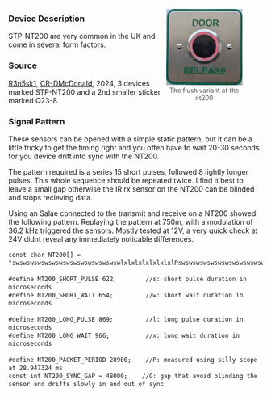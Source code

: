 <style>
  .right-image {
    float: right;
    width: 30%; /* Adjust the percentage as needed */
    margin-left: 10px; /* Adjust the margin as needed */
  }
  .caption {
    text-align: center;
    font-size: 0.9em;
    color: #555;
  }
</style>

<figure class="right-image">
  <img src="img/NT200.png" alt="Description of the image">
  <figcaption class="caption">The flush variant of the nt200</figcaption>
</figure>

### Device Description

STP-NT200 are very common in the UK and come in several form factors.

### Source

[R3n5sk1](https://twitter.com/R3n5k1), [CR-DMcDonald](https://github.com/CR-DMcDonald), 2024, 3 devices marked STP-NT200 and a 2nd smaller sticker marked Q23-8.

### Signal Pattern

These sensors can be opened with a simple static pattern, but it can be a little tricky to get the timing right and you often have to wait 20-30 seconds for you device drift into sync with the NT200.

The pattern required is a series 15 short pulses, followed 8 lightly longer pulses. This whole sequence should be repeated twice. I find it best to leave a small gap otherwise the IR rx sensor on the NT200 can be blinded and stops recieving data.

Using an Salae connected to the transmit and receive on a NT200 showed the following pattern. Replaying the pattern at 750m, with a modulation of 36.2 kHz triggered the sensors. Mostly tested at 12V, a very quick check at 24V didnt reveal any immediately noticable differences.

```
const char NT200[] = "swswswswswswswswswswswswswswswlxlxlxlxlxlxlxlPswswswswswswswswswswswswswswswlxlxlxlxlxlxlxlG";

#define NT200_SHORT_PULSE 622;        //s: short pulse duration in microseconds
#define NT200_SHORT_WAIT 654;         //w: short wait duration in microseconds

#define NT200_LONG_PULSE 869;         //l: long pulse duration in microseconds
#define NT200_LONG_WAIT 966;          //x: long wait duration in microseconds

#define NT200_PACKET_PERIOD 28900;    //P: measured using silly scope at 28.947324 ms
const int NT200_SYNC_GAP = 48000;    //G: gap that avoid blinding the sensor and drifts slowly in and out of sync
```

